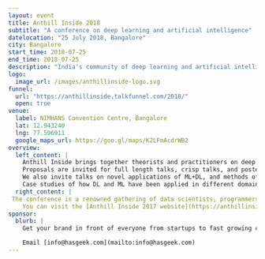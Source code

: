 ```yaml
---
layout: event
title: Anthill Inside 2018
subtitle: "A conference on deep learning and artificial intelligence"
datelocation: "25 July 2018, Bangalore"
city: Bangalore
start_time: 2018-07-25
end_time: 2018-07-25
description: "India's community of deep learning and artificial intelligence practitioners"
logo:
  image_url: /images/anthillinside-logo.svg
funnel:
  url: "https://anthillinside.talkfunnel.com/2018/"
  open: true
venue:
  label: NIMHANS Convention Centre, Bangalore
  lat: 12.943240
  lng: 77.596911
  google_maps_url: https://goo.gl/maps/K2LFmAcdrWB2
overview:
  left_content: |
    Anthill Inside brings together theorists and practitioners on deep leanrning and machine learning to share ideas and to learn from one another. The conference comprises one day of workshops and one day of talks and presentations.
    Proposals are invited for full length talks, crisp talks, and poster/demo sessions in the area of ML+DL. The talks need to focus on the techniques used, and may be presented independent of the domain wherein they are applied.
    We also invite talks on novel applications of ML+DL, and methods of realising the same in hardware/software.
    Case studies of how DL and ML have been applied in different domains will continue to be discussed at [The Fifth Elephant](https://fifthelephant.in).
  right_content: |
 The conference is a renowned gathering of data scientists, programmers, analysts, researchers, and technologists working in the areas of data mining, analytics, machine learning and deep learning from different domains.
    You can visit the [Anthill Inside 2017 website](https://anthillinside.in/2017/) or [watch the talks](https://www.youtube.com/playlist?list=PL279M8GbNsesMfg3rn97vh_WcorlGH31K). Join the discussion on the [Friends of HasGeek Slack] (https://friends.hasgeek.com/) #anthillin by requesting an invitation. 
sponsor:
  blurb: |
    Get your brand in front of everyone from startups to fast growing companies, data scientists to CXOs. All under one roof.

    Email [info@hasgeek.com](mailto:info@hasgeek.com)
---
```

